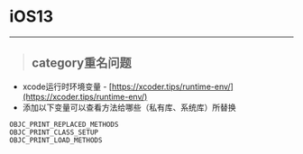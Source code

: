 # iOS13

---

> ## category重名问题

* xcode运行时环境变量 - [https://xcoder.tips/runtime-env/](https://xcoder.tips/runtime-env/)
* 添加以下变量可以查看方法给哪些（私有库、系统库）所替换

```
OBJC_PRINT_REPLACED_METHODS
OBJC_PRINT_CLASS_SETUP
OBJC_PRINT_LOAD_METHODS
```



